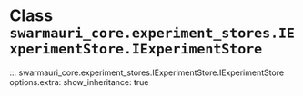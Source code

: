 # Class `swarmauri_core.experiment_stores.IExperimentStore.IExperimentStore`

::: swarmauri_core.experiment_stores.IExperimentStore.IExperimentStore
    options.extra:
      show_inheritance: true

